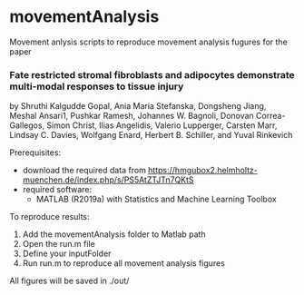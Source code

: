 # movementAnalysis
Movement anlysis scripts to reproduce movement analysis fugures for the paper

### Fate restricted stromal fibroblasts and adipocytes demonstrate multi-modal responses to tissue injury
by Shruthi Kalgudde Gopal, Ania Maria Stefanska, Dongsheng Jiang, Meshal Ansari1, Pushkar Ramesh, Johannes W. Bagnoli, Donovan Correa-Gallegos, Simon Christ, Ilias Angelidis, Valerio Lupperger, Carsten Marr, Lindsay C. Davies, Wolfgang Enard, Herbert B. Schiller, and Yuval Rinkevich
 
Prerequisites:
- download the required data from https://hmgubox2.helmholtz-muenchen.de/index.php/s/PS5AtZTJTn7QKtS
- required software: 
  * MATLAB (R2019a) with Statistics and Machine Learning Toolbox

 To reproduce results:  
1. Add the movementAnalysis folder to Matlab path
2. Open the run.m file
3. Define your inputFolder
4. Run run.m to reproduce all movement analysis figures 

All figures will be saved in ./out/
